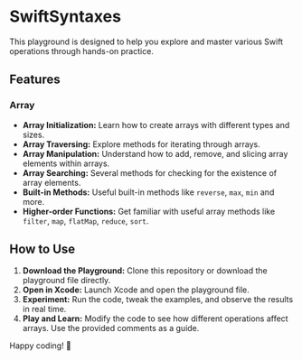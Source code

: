 # SwiftSyntaxes

This playground is designed to help you explore and master various Swift operations through hands-on practice. 

## Features

### Array
- **Array Initialization:** Learn how to create arrays with different types and sizes.
- **Array Traversing:** Explore methods for iterating through arrays.
- **Array Manipulation:** Understand how to add, remove, and slicing array elements within arrays.
- **Array Searching:** Several methods for checking for the existence of array elements.
- **Built-in Methods:** Useful built-in methods like `reverse`, `max`, `min` and more.
- **Higher-order Functions:** Get familiar with useful array methods like `filter`, `map`, `flatMap`, `reduce`, `sort`.

## How to Use

1. **Download the Playground:** Clone this repository or download the playground file directly.
2. **Open in Xcode:** Launch Xcode and open the playground file.
3. **Experiment:** Run the code, tweak the examples, and observe the results in real time.
4. **Play and Learn:** Modify the code to see how different operations affect arrays. Use the provided comments as a guide.

Happy coding! 🎉
